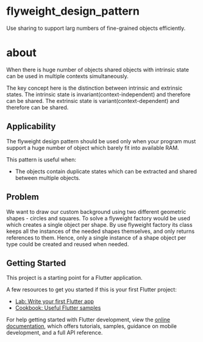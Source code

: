 # flyweight_design_pattern

Use sharing to support larg numbers of fine-grained objects efficiently.
# about
When there is huge number of objects shared objects with intrinsic state can be used in multiple contexts simultaneously.

The key concept here is the distinction between intrinsic and extrinsic states. The intrinsic state is invariant(context-independent) and therefore can be shared. The extrinsic state is variant(context-dependent) and therefore can be shared.

## Applicability
The flyweight design pattern should be used only when your program must support a huge number of object which barely fit into available RAM.

This pattern is useful when:
* The objects contain duplicate states which can be extracted and shared between multiple objects.
## Problem
We want to draw our custom background using 
two different geometric shapes - circles and 
squares. To solve a flyweight factory would 
be used which creates a single object per 
shape.
By use flyweight factory its class keeps all
the instances of the needed shapes themselves,
and only returns references to them. 
Hence, only a single instance of a shape 
object per type could be created and reused 
when needed.

## Getting Started

This project is a starting point for a Flutter application.

A few resources to get you started if this is your first Flutter project:

- [Lab: Write your first Flutter app](https://docs.flutter.dev/get-started/codelab)
- [Cookbook: Useful Flutter samples](https://docs.flutter.dev/cookbook)

For help getting started with Flutter development, view the
[online documentation](https://docs.flutter.dev/), which offers tutorials,
samples, guidance on mobile development, and a full API reference.
